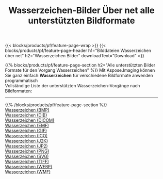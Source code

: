 ﻿---
title: Wasserzeichen-Bilder Über net alle unterstützten Bildformate 
weight: 3920
url: /de/net/watermark 
lang: de
langdirlevel: 2
locales: zh-hans,ja,it,ru,de,es,fr,nl,id,lt,pl,pt,vi,tr,ko,zh-hant,ar,hi,th,sv,cs,uk,he
description: Mit Aspose.Imaging können Sie ganz einfach Wasserzeichen Bilder über net
---

{{< blocks/products/pf/feature-page-wrap >}}
{{< blocks/products/pf/feature-page-header h1="Bilddateien Wasserzeichen über net" h2="Wasserzeichen Bilder" downloadText="Download" >}}


{{% blocks/products/pf/feature-page-section  h2="Alle unterstützten Bilder Formate für den Vorgang Wasserzeichen" %}}
Mit Aspose.Imaging können Sie ganz einfach **Wasserzeichen** für verschiedene Bildformate anwenden programmatisch
<br/>
Vollständige Liste der unterstützten Wasserzeichen-Vorgänge nach Bildformaten:
<hr/>
{{% /blocks/products/pf/feature-page-section %}}
<div class="container-fluid productfamilypage bg-gray">
    <div class="convertypes bg-gray agp-content section">
        <div class="container">
		<div class="row other-converters">
		    <div class='col-md-2 other-converter remove-lp remove-rp'><a href="/imaging/de/net/watermark/bmp" >Wasserzeichen (BMP)</a></div><div class='col-md-2 other-converter remove-lp remove-rp'><a href="/imaging/de/net/watermark/dib" >Wasserzeichen (DIB)</a></div><div class='col-md-2 other-converter remove-lp remove-rp'><a href="/imaging/de/net/watermark/dicom" >Wasserzeichen (DICOM)</a></div><div class='col-md-2 other-converter remove-lp remove-rp'><a href="/imaging/de/net/watermark/emf" >Wasserzeichen (EMF)</a></div><div class='col-md-2 other-converter remove-lp remove-rp'><a href="/imaging/de/net/watermark/gif" >Wasserzeichen (GIF)</a></div><div class='col-md-2 other-converter remove-lp remove-rp'><a href="/imaging/de/net/watermark/ico" >Wasserzeichen (ICO)</a></div><div class='col-md-2 other-converter remove-lp remove-rp'><a href="/imaging/de/net/watermark/j2k" >Wasserzeichen (J2K)</a></div><div class='col-md-2 other-converter remove-lp remove-rp'><a href="/imaging/de/net/watermark/jp2" >Wasserzeichen (JP2)</a></div><div class='col-md-2 other-converter remove-lp remove-rp'><a href="/imaging/de/net/watermark/png" >Wasserzeichen (PNG)</a></div><div class='col-md-2 other-converter remove-lp remove-rp'><a href="/imaging/de/net/watermark/svg" >Wasserzeichen (SVG)</a></div><div class='col-md-2 other-converter remove-lp remove-rp'><a href="/imaging/de/net/watermark/tiff" >Wasserzeichen (TIFF)</a></div><div class='col-md-2 other-converter remove-lp remove-rp'><a href="/imaging/de/net/watermark/webp" >Wasserzeichen (WEBP)</a></div><div class='col-md-2 other-converter remove-lp remove-rp'><a href="/imaging/de/net/watermark/wmf" >Wasserzeichen (WMF)</a></div>
                </div>
        </div>
    </div>
</div>
<br/>


